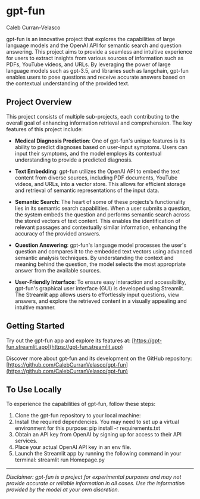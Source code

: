 # gpt-fun
Caleb Curran-Velasco

gpt-fun is an innovative project that explores the capabilities of large language models and the OpenAI API for semantic search and question answering. This project aims to provide a seamless and intuitive experience for users to extract insights from various sources of information such as PDFs, YouTube videos, and URLs. By leveraging the power of large language models such as gpt-3.5, and libraries such as langchain, gpt-fun enables users to pose questions and receive accurate answers based on the contextual understanding of the provided text.

## Project Overview

This project consists of multiple sub-projects, each contributing to the overall goal of enhancing information retrieval and comprehension. The key features of this project include:

- **Medical Diagnosis Prediction**: One of gpt-fun's unique features is its ability to predict diagnoses based on user-input symptoms. Users can input their symptoms, and the model employs its contextual understanding to provide a predicted diagnosis.

- **Text Embedding**: gpt-fun utilizes the OpenAI API to embed the text content from diverse sources, including PDF documents, YouTube videos, and URLs, into a vector store. This allows for efficient storage and retrieval of semantic representations of the input data.

- **Semantic Search**: The heart of some of these projects's functionality lies in its semantic search capabilities. When a user submits a question, the system embeds the question and performs semantic search across the stored vectors of text content. This enables the identification of relevant passages and contextually similar information, enhancing the accuracy of the provided answers.

- **Question Answering**: gpt-fun's language model processes the user's question and compares it to the embedded text vectors using advanced semantic analysis techniques. By understanding the context and meaning behind the question, the model selects the most appropriate answer from the available sources.

- **User-Friendly Interface**: To ensure easy interaction and accessibility, gpt-fun's graphical user interface (GUI) is developed using Streamlit. The Streamlit app allows users to effortlessly input questions, view answers, and explore the retrieved content in a visually appealing and intuitive manner.

## Getting Started

Try out the gpt-fun app and explore its features at: [https://gpt-fun.streamlit.app](https://gpt-fun.streamlit.app)

Discover more about gpt-fun and its development on the GitHub repository: [https://github.com/CalebCurranVelasco/gpt-fun](https://github.com/CalebCurranVelasco/gpt-fun)

## To Use Locally

To experience the capabilities of gpt-fun, follow these steps:

1. Clone the gpt-fun repository to your local machine:
2. Install the required dependencies. You may need to set up a virtual environment for this purpose: pip install -r requirements.txt
3. Obtain an API key from OpenAI by signing up for access to their API services.
4. Place your actual OpenAI API key in an env file.
5. Launch the Streamlit app by running the following command in your terminal: streamlit run Homepage.py

---

*Disclaimer: gpt-fun is a project for experimental purposes and may not provide accurate or reliable information in all cases. Use the information provided by the model at your own discretion.*
